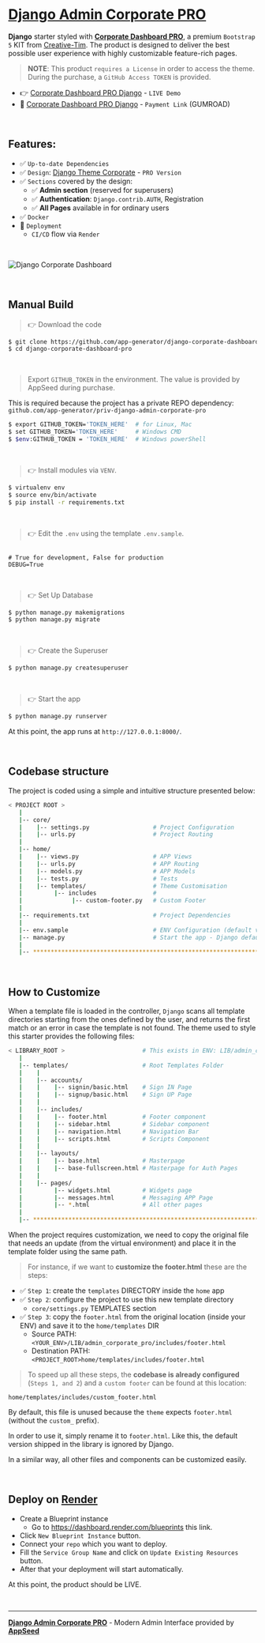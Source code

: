 # **[Django Admin Corporate PRO](https://appseed.us/product/corporate-dashboard-pro/django/)**

**Django** starter styled with **[Corporate Dashboard PRO](https://appseed.us/product/corporate-dashboard-pro/django/)**, a premium `Bootstrap 5` KIT from [Creative-Tim](https://www.creative-tim.com/product/corporate-ui-dashboard-pro?AFFILIATE=128200).
The product is designed to deliver the best possible user experience with highly customizable feature-rich pages. 

> **NOTE**: This product `requires a License` in order to access the theme. During the purchase, a `GitHub Access TOKEN` is provided. 

- 👉 [Corporate Dashboard PRO Django](https://django-corporate-pro.onrender.com/) - `LIVE Demo`
- 🛒 [Corporate Dashboard PRO Django](https://appseed.gumroad.com/l/django-corporate-pro) - `Payment Link` (GUMROAD)

<br />

## Features: 

- ✅ `Up-to-date Dependencies`
- ✅ `Design`: [Django Theme Corporate](https://github.com/app-generator/django-admin-corporate-pro) - `PRO Version`
- ✅ `Sections` covered by the design:
  - ✅ **Admin section** (reserved for superusers)
  - ✅ **Authentication**: `Django.contrib.AUTH`, Registration
  - ✅ **All Pages** available in for ordinary users 
- ✅ `Docker`
- 🚀 `Deployment` 
  - `CI/CD` flow via `Render`

<br />

![Django Corporate Dashboard](https://user-images.githubusercontent.com/51070104/229719846-cfe96c5c-89c2-4ea0-89a9-7be69ebbb228.png)

<br />

## Manual Build 

> 👉 Download the code  

```bash
$ git clone https://github.com/app-generator/django-corporate-dashboard-pro.git
$ cd django-corporate-dashboard-pro
```

<br />

> Export `GITHUB_TOKEN` in the environment. The value is provided by AppSeed during purchase. 

This is required because the project has a private REPO dependency: `github.com/app-generator/priv-django-admin-corporate-pro`

```bash
$ export GITHUB_TOKEN='TOKEN_HERE'  # for Linux, Mac
$ set GITHUB_TOKEN='TOKEN_HERE'     # Windows CMD
$ $env:GITHUB_TOKEN = 'TOKEN_HERE'  # Windows powerShell 
```

<br />

> 👉 Install modules via `VENV`.


```bash
$ virtualenv env
$ source env/bin/activate
$ pip install -r requirements.txt
```

<br />

> 👉 Edit the `.env` using the template `.env.sample`. 

```env

# True for development, False for production
DEBUG=True

```

<br />

> 👉 Set Up Database

```bash
$ python manage.py makemigrations
$ python manage.py migrate
```

<br />

> 👉 Create the Superuser

```bash
$ python manage.py createsuperuser
```

<br />

> 👉 Start the app

```bash
$ python manage.py runserver
```

At this point, the app runs at `http://127.0.0.1:8000/`. 

<br />

## Codebase structure

The project is coded using a simple and intuitive structure presented below:

```bash
< PROJECT ROOT >
   |
   |-- core/                            
   |    |-- settings.py                  # Project Configuration  
   |    |-- urls.py                      # Project Routing
   |
   |-- home/
   |    |-- views.py                     # APP Views 
   |    |-- urls.py                      # APP Routing
   |    |-- models.py                    # APP Models 
   |    |-- tests.py                     # Tests  
   |    |-- templates/                   # Theme Customisation 
   |         |-- includes                # 
   |              |-- custom-footer.py   # Custom Footer      
   |     
   |-- requirements.txt                  # Project Dependencies
   |
   |-- env.sample                        # ENV Configuration (default values)
   |-- manage.py                         # Start the app - Django default start script
   |
   |-- ************************************************************************
```

<br />

## How to Customize 

When a template file is loaded in the controller, `Django` scans all template directories starting from the ones defined by the user, and returns the first match or an error in case the template is not found. 
The theme used to style this starter provides the following files: 

```bash
< LIBRARY_ROOT >                      # This exists in ENV: LIB/admin_corporate_pro
   |
   |-- templates/                     # Root Templates Folder 
   |    |          
   |    |-- accounts/       
   |    |    |-- signin/basic.html    # Sign IN Page
   |    |    |-- signup/basic.html    # Sign UP Page
   |    |
   |    |-- includes/       
   |    |    |-- footer.html          # Footer component
   |    |    |-- sidebar.html         # Sidebar component
   |    |    |-- navigation.html      # Navigation Bar
   |    |    |-- scripts.html         # Scripts Component
   |    |
   |    |-- layouts/       
   |    |    |-- base.html            # Masterpage
   |    |    |-- base-fullscreen.html # Masterpage for Auth Pages
   |    |
   |    |-- pages/       
   |         |-- widgets.html         # Widgets page
   |         |-- messages.html        # Messaging APP Page
   |         |-- *.html               # All other pages
   |    
   |-- ************************************************************************
```

When the project requires customization, we need to copy the original file that needs an update (from the virtual environment) and place it in the template folder using the same path. 

> For instance, if we want to **customize the footer.html** these are the steps:

- ✅ `Step 1`: create the `templates` DIRECTORY inside the `home` app
- ✅ `Step 2`: configure the project to use this new template directory
  - `core/settings.py` TEMPLATES section
- ✅ `Step 3`: copy the `footer.html` from the original location (inside your ENV) and save it to the `home/templates` DIR
  - Source PATH: `<YOUR_ENV>/LIB/admin_corporate_pro/includes/footer.html`
  - Destination PATH: `<PROJECT_ROOT>home/templates/includes/footer.html`

> To speed up all these steps, the **codebase is already configured** (`Steps 1, and 2`) and a `custom footer` can be found at this location:

`home/templates/includes/custom_footer.html` 

By default, this file is unused because the `theme` expects `footer.html` (without the `custom_` prefix). 

In order to use it, simply rename it to `footer.html`. Like this, the default version shipped in the library is ignored by Django. 

In a similar way, all other files and components can be customized easily.

<br />

## Deploy on [Render](https://render.com/)

- Create a Blueprint instance
  - Go to https://dashboard.render.com/blueprints this link.
- Click `New Blueprint Instance` button.
- Connect your `repo` which you want to deploy.
- Fill the `Service Group Name` and click on `Update Existing Resources` button.
- After that your deployment will start automatically.

At this point, the product should be LIVE.

<br />

---
**[Django Admin Corporate PRO](https://appseed.us/product/corporate-dashboard-pro/django/)** - Modern Admin Interface provided by **[AppSeed](https://appseed.us/)**
